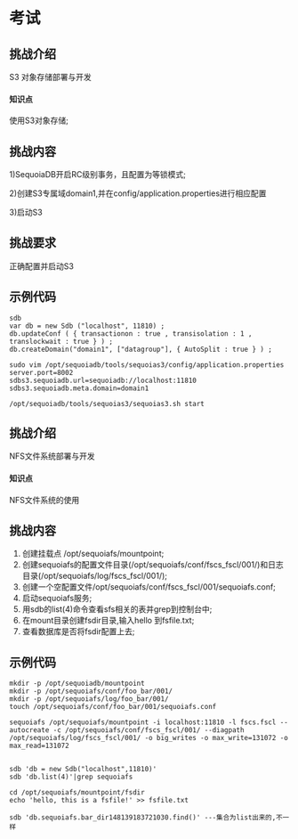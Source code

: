 

# 考试

## 挑战介绍

S3 对象存储部署与开发

#### 知识点

使用S3对象存储;

## 挑战内容

1)SequoiaDB开启RC级别事务，且配置为等锁模式;

2)创建S3专属域domain1,并在config/application.properties进行相应配置

3)启动S3

## 挑战要求

正确配置并启动S3

## 示例代码
```
sdb
var db = new Sdb ("localhost", 11810) ;
db.updateConf ( { transactionon : true , transisolation : 1 ,  translockwait : true } ) ;
db.createDomain("domain1", ["datagroup"], { AutoSplit : true } ) ;

sudo vim /opt/sequoiadb/tools/sequoias3/config/application.properties
server.port=8002
sdbs3.sequoiadb.url=sequoiadb://localhost:11810
sdbs3.sequoiadb.meta.domain=domain1

/opt/sequoiadb/tools/sequoias3/sequoias3.sh start
```

## 挑战介绍

NFS文件系统部署与开发

#### 知识点

NFS文件系统的使用

## 挑战内容

1) 创建挂载点 /opt/sequoiafs/mountpoint;
2) 创建sequoiafs的配置文件目录(/opt/sequoiafs/conf/fscs_fscl/001/)和日志目录(/opt/sequoiafs/log/fscs_fscl/001/);
3) 创建一个空配置文件/opt/sequoiafs/conf/fscs_fscl/001/sequoiafs.conf;
4) 启动sequoiafs服务;
5) 用sdb的list(4)命令查看sfs相关的表并grep到控制台中;
6) 在mount目录创建fsdir目录,输入hello 到fsfile.txt;
7) 查看数据库是否将fsdir配置上去;


## 示例代码
```
mkdir -p /opt/sequoiadb/mountpoint
mkdir -p /opt/sequoiafs/conf/foo_bar/001/
mkdir -p /opt/sequoiafs/log/foo_bar/001/
touch /opt/sequoiafs/conf/foo_bar/001/sequoiafs.conf

sequoiafs /opt/sequoiafs/mountpoint -i localhost:11810 -l fscs.fscl --autocreate -c /opt/sequoiafs/conf/fscs_fscl/001/ --diagpath  /opt/sequoiafs/log/fscs_fscl/001/ -o big_writes -o max_write=131072 -o max_read=131072


sdb 'db = new Sdb("localhost",11810)'
sdb 'db.list(4)'|grep sequoiafs

cd /opt/sequoiafs/mountpoint/fsdir
echo 'hello, this is a fsfile!' >> fsfile.txt

sdb 'db.sequoiafs.bar_dir148139183721030.find()' ---集合为list出来的,不一样
```
